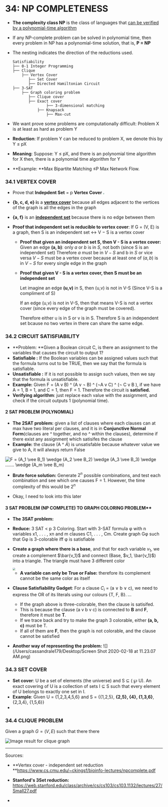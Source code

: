 # 34: NP COMPLETENESS

- **The complexity class NP** is the class of languages that <u>can be verified by a polynomial-time algorithm</u> 

- If any NP-complete problem can be solved in polynomial time, then every problem in NP has a polynomial-time solution, that is, **P = NP** 

- The nesting indicates the direction of the reductions used. 

  ```
  Satisfiability 
  ├── 0-1 Integer Programming 
  ├── Clique 
      ├── Vertex Cover 
         ├── Set Cover
         ├── Directed Hamiltonian Circuit 
  ├── 3-SAT  
      ├── Graph coloring problem  
         ├── Clique cover 
         ├── Exact cover  
         		 ├── 3-dimensional matching 
             ├── Knapsack 
                 ├── Max-cut 
  ```

- We want prove some problems are computationally difficult: Problem X is at least as hard as problem Y 

- **Reduction**:  If problem Y can be reduced to problem X, we denote this by Y ≤ pX 

- **Meaning**: Suppose: Y ≤ pX, and  there is an polynomial time algorithm for X 
  then, there is a polynomial time algorithm for Y  

- **Example: **Max Bipartite Matching ≤P Max Network Flow. 

### 34.1 VERTEX COVER 

- Prove that **Indepdent Set** = p **Vertex Cover**
  <img src="/Users/cassandrale179/Desktop/Screen Shot 2020-02-16 at 9.19.36 PM.png" style="zoom:25%;" />

- **{b, c, d, e} i**s a **<u>vertex cover</u>** because all edges adjacent to the vertices of the graph is all the edges in the graph 

- **{a, f}** is an **<u>independent set</u>** because there is no edge between them

- **Proof that independent set is reducible to vertex cover**: If G = (V, E) is a graph, then S is an independent set $\leftrightarrow$ V − S is a vertex cover 

  - **Proof that given an independent set S, then V - S is a vertex cover:** 
    Given an edge **(a, b)**: only $a$ or $b$ is in $S$, not both (since S is an independent set)
    Therefore $a$ must be in $V-S$ and b in $S$ or vice versa
    $V-S$ must be a vertex cover because  at least one of $(a,b)$ is in $V-S$ for every single edge in the graph   

  - **Proof that given V - S is a vertex cover, then S must be an independent set** 

    Let imagine an edge **(u,v)** in S, then (u,v) is not in V-S (Since V-S is a compliment of S)

    If an edge (u,v) is not in V-S, then that means V-S is not a vertex cover (since every edge of the graph must be covered). 

    Therefore either u is in S or v is in S. 
    Therefore S is an independent set bcause no two vertex in there can share the same edge. 

### 34.2 CIRCUIT SATISFIABILITY

- **Problem: **Given a Boolean circuit C, is there an assignment to the variables that causes the circuit to output 1? 
- **Satisfiable :** If the Boolean variables can be assigned values such that the formula turns out to be TRUE, then we say that the formula is satisfiable.
- **Unsatisfiable :** If it is not possible to assign such values, then we say that the formula is unsatisfiable. 
- **Example:** Given F = (A v B) ^ (A v $\neg$ B) ^ ($\neg$A v C) ^ ($\neg$ C v B ), if we have A = 1, B = 1, and C = 1, then F = 1. Therefore the circuit is **satisfied.** 
- **Verifying algorithm**: just replace each value with the assignment, and check if the circuit outputs 1 (polynomial time). 

#### 2 SAT PROBLEM (POLYNOMIAL) 

- **The 2SAT problem:** given a list of clauses where each clauses can at max have two literal per clauses, and it is in **Conjunctive Normal Form**(clauses are ^ together, and no ^ within the clauses), determine if there exist any assignment which satisifes the clause
- **Example:** the clause (A ^ $\bar{A}$) is unsatisfable because whatever value we give to A, it will always return False 

![F = (A_1 \vee  B_1) \wedge (A_2 \vee  B_2) \wedge (A_3 \vee  B_3) \wedge ....... \wedge (A_m \vee  B_m)](https://www.geeksforgeeks.org/wp-content/ql-cache/quicklatex.com-91697b92a59779e7e603c5b0a802a87a_l3.svg)

- **Brute force solution:**  Generate $2^n$ possible combinations, and test each combination and see which one causes F = 1. However, the time complexity of this would be $2^n$

- Okay, I need to look into this later 

#### 3 SAT PROBLEM (NP COMPLETE) TO GRAPH COLORING PROBLEM** 

- **The 3SAT problem:** 

- **Reduce:** 3 SAT < p 3 Coloring. Start with 3-SAT formula φ with n variables x1, . . . , xn and m clauses C1, . . . , Cm. Create graph Gφ such that Gφ is 3-colorable iff φ is satisfiable  

- **Create a graph where there is a base**, and that for each variable $v_1$, we create a complement $\bar{v_1}$ and connect (Base, $v_1, \bar{v_1}$) into a triangle. The triangle must have 3 different color 

  <img src="/Users/cassandrale179/Desktop/Screen Shot 2020-02-17 at 8.48.10 PM.png" style="zoom:50%;" />

  - **A variable can only be True or False:** therefore its complement cannot be the same color as itself 

- **Clause Satisfiability Gadget**: For a clause $C_i$ = (a ∨ b ∨ c), we need to express the OR of its literals using our colours {T, F, B}. <img src="/Users/cassandrale179/Desktop/Screen Shot 2020-02-17 at 8.57.30 PM.png" alt="zoom=" style="zoom:20%;" />

  - If the graph above is three-colorable, then the clause is satisifed.
  - This is because the clause (a v b v c) is connected to **B** and **F**, therefore it must be **T**. 
  - If we trace back and try to make the graph 3 colorable, either **(a, b, c)** must be T. 
  - If all of them are **F**, then the graph is not colorable, and the clause cannot be satisfied

- **Another way of representing the problem:** 
  ![](/Users/cassandrale179/Desktop/Screen Shot 2020-02-18 at 11.23.07 AM.png)





### 34.3 SET COVER  

- **Set cover**:  U be a set of elements (the universe) and S ⊆ ( ℘ U). An exact covering of U is a collection of sets I ⊆ S such that every element of U belongs to exactly one set in I.
- **Example**: Given U = {1,2,3,4,5,6} and S = {{1,2,5}, **{2,5}, {4}, {1,3,6}**, {2,3,4}, {1,5,6}}
- 

### 34.4 CLIQUE PROBLEM 

Given a graph $G = (V,E)$ such that  there there 

![Image result for clique graph](https://i.stack.imgur.com/P8iX1.gif)











----

Sources:

- **Vertex cover - independent set reduction **https://www.cs.cmu.edu/~ckingsf/bioinfo-lectures/npcomplete.pdf
- **Stanford's 3Set reduction:** https://web.stanford.edu/class/archive/cs/cs103/cs103.1132/lectures/27/Small27.pdf

- 